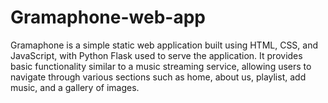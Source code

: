# Gramaphone-web-app
Gramaphone is a simple static web application built using HTML, CSS, and JavaScript, with Python Flask used to serve the application. It provides basic functionality similar to a music streaming service, allowing users to navigate through various sections such as home, about us, playlist, add music, and a gallery of images.
